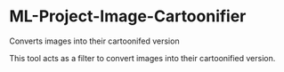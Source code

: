 # ML-Project-Image-Cartoonifier
Converts images into their cartoonifed version

This tool acts as a filter to convert images into their cartoonified version.
